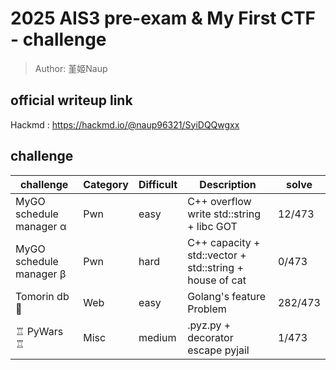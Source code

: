 # 2025 AIS3 pre-exam & My First CTF - challenge
> Author: 堇姬Naup

## official writeup link
Hackmd : https://hackmd.io/@naup96321/SyiDQQwgxx

## challenge
| challenge | Category | Difficult | Description | solve |
|-----------|----------|-----------|-------------|-------|
| MyGO schedule manager α | Pwn | easy | C++ overflow write std::string + libc GOT | 12/473 | 
| MyGO schedule manager β | Pwn | hard | C++ capacity + std::vector + std::string + house of cat | 0/473 |
| Tomorin db 🐧 | Web | easy | Golang's feature Problem | 282/473 |
| ♖ PyWars ♖ | Misc | medium | .pyz.py + decorator escape pyjail | 1/473 |
